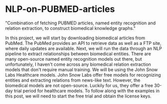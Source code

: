 # NLP-on-PUBMED-articles
"Combination of fetching PUBMED articles, named entity recognition and relation extraction, to construct biomedical knowledge graphs."

In this project, we will start by downloading biomedical articles from PubMed. The PubMed provides an API to retrieve data as well as a FTP site, where daily updates are available. Next, we will run the data through an NLP pipeline to extract relationships between biomedical entities. There are many open-source named entity recognition models out there, but unfortunately, I haven't come across any biomedical relation extraction models that don't require manual training. We will be using the John Snow Labs Healthcare models. John Snow Labs offer free models for recognizing entities and extracting relations from news-like text. However, the biomedical models are not open-source. Luckily for us, they offer a free 30-day trial period for healthcare models. To follow along with the examples in this post, we will need to start the free trial and obtain the license keys.
